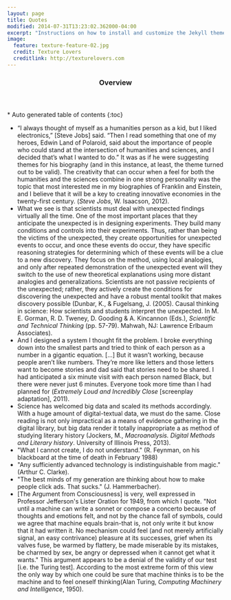 ```yaml
---
layout: page
title: Quotes
modified: 2014-07-31T13:23:02.362000-04:00
excerpt: "Instructions on how to install and customize the Jekyll theme Minimal Mistakes."
image:
  feature: texture-feature-02.jpg
  credit: Texture Lovers
  creditlink: http://texturelovers.com
---
```


<section id="table-of-contents" class="toc">
  <header>
    <h3>Overview</h3>
  </header>
<div id="drawer" markdown="1">
*  Auto generated table of contents
{:toc}
</div>
</section><!-- /#table-of-contents -->


* “I always thought of myself as a humanities person as a kid, but I liked electronics,” [Steve Jobs] said. “Then I read something that one of my heroes, Edwin Land of Polaroid, said about the importance of people who could stand at the intersection of humanities and sciences, and I decided that’s what I wanted to do.” It was as if he were suggesting themes for his biography (and in this instance, at least, the theme turned out to be valid). The creativity that can occur when a feel for both the humanities and the sciences combine in one strong personality was the topic that most interested me in my biographies of Franklin and Einstein, and I believe that it will be a key to creating innovative economies in the twenty-first century. (*Steve Jobs*, W. Isaacson, 2012).
* What we see is that scientists must deal with unexpected findings virtually all the time. One of the most important places that they anticipate the unexpected is in designing experiments. They build many conditions and controls into their experiments. Thus, rather than being the victims of the unexpected, they create opportunities for unexpected events to occur, and once these events do occur, they have specific reasoning strategies for determining which of these events will be a clue to a new discovery. They focus on the method, using local analogies, and only after repeated demonstration of the unexpected event will they switch to the use of new theoretical explanations using more distant analogies and generalizations. Scientists are not passive recipients of the unexpected; rather, they actively create the conditions for discovering the unexpected and have a robust mental toolkit that makes discovery possible (Dunbar, K., & Fugelsang, J. (2005). Causal thinking in science: How scientists and students interpret the unexpected. In M. E. Gorman, R. D. Tweney, D. Gooding & A. Kincannon (Eds.), *Scientific and Technical Thinking* (pp. 57-79). Mahwah, NJ: Lawrence Erlbaum Associates).
* And I designed a system I thought fit the problem. I broke everything down into the smallest parts and tried to think of each person as a number in a gigantic equation. [...] But it wasn’t working, because people aren’t like numbers. They’re more like letters and those letters want to become stories and dad said that stories need to be shared. I had anticipated a six minute visit with each person named Black, but there were never just 6 minutes. Everyone took more time than I had planned for (*Extremely Loud and Incredibly Close* [screenplay adaptation], 2011).
* Science has welcomed big data and scaled its methods accordingly. With a huge amount of digital-textual data, we must do the same. Close reading is not only impractical as a means of evidence gathering in the digital library, but big data render it totally inappropriate a as method of studying literary history (Jockers, M., *Macroanalysis. Digital Methods and Literary history*. University of Illinois Press, 2013).
* "What I cannot create, I do not understand." (R. Feynman, on his blackboard at the time of death in February 1988)
* "Any sufficiently advanced technology is indistinguishable from magic." (Arthur C. Clarke).
* "The best minds of my generation are thinking about how to make people click ads. That sucks." (J. Hammerbacher).
* [The Argument from Consciousness] is very, well expressed in Professor Jefferson's Lister Oration for 1949, from which I quote. "Not until a machine can write a sonnet or compose a concerto because of thoughts and emotions felt, and not by the chance fall of symbols, could we agree that machine equals brain-that is, not only write it but know that it had written it. No mechanism could feel (and not merely artificially signal, an easy contrivance) pleasure at its successes, grief when its valves fuse, be warmed by flattery, be made miserable by its mistakes, be charmed by sex, be angry or depressed when it cannot get what it wants." This argument appears to be a denial of the validity of our test [i.e. the Turing test]. According to the most extreme form of this view the only way by which one could be sure that machine thinks is to be the machine and to feel oneself thinking(Alan Turing, *Computing Machinery and Intelligence*, 1950).

